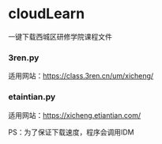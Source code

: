 # cloudLearn
 
一键下载西城区研修学院课程文件

###  3ren.py
适用网站：https://class.3ren.cn/um/xicheng/

### etaintian.py

适用网站：https://xicheng.etiantian.com/


PS：为了保证下载速度，程序会调用IDM

